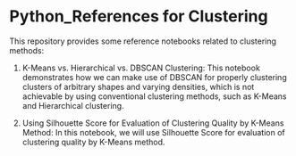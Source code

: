 # Python_References for Clustering

This repository provides some reference notebooks related to clustering methods:

  1. K-Means vs. Hierarchical vs. DBSCAN Clustering:
     This notebook demonstrates how we can make use of DBSCAN for properly clustering clusters of arbitrary shapes and varying densities, which is not achievable by using conventional clustering methods, such as K-Means and Hierarchical clustering.

  2. Using Silhouette Score for Evaluation of Clustering Quality by K-Means Method:
     In this notebook, we will use Silhouette Score for evaluation of clustering quality by K-Means method.
     
     
     
     
     
